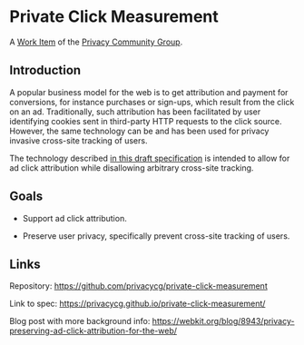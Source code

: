 # Private Click Measurement

A [Work Item](https://privacycg.github.io/charter.html#work-items) of
the [Privacy Community Group](https://privacycg.github.io/).

## Introduction

A popular business model for the web is to get attribution and payment for conversions, for instance purchases or sign-ups, which result from the click on an ad. Traditionally, such attribution has been facilitated by user identifying cookies sent in third-party HTTP requests to the click source. However, the same technology can be and has been used for privacy invasive cross-site tracking of users.

The technology described [in this draft specification](https://privacycg.github.io/private-click-measurement/) is intended to allow for ad click attribution while disallowing arbitrary cross-site tracking.

## Goals

* Support ad click attribution.

* Preserve user privacy, specifically prevent cross-site tracking of users.

## Links

Repository: https://github.com/privacycg/private-click-measurement

Link to spec: https://privacycg.github.io/private-click-measurement/

Blog post with more background info: https://webkit.org/blog/8943/privacy-preserving-ad-click-attribution-for-the-web/
